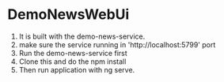 # DemoNewsWebUi
1. It is built with the demo-news-service.
2. make sure the service running in 'http://localhost:5799' port
3. Run the demo-news-service first
4. Clone this and do the npm install
5. Then run application with ng serve.



